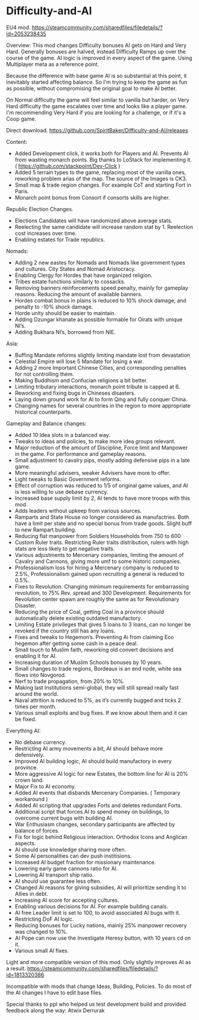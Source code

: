 # Difficulty-and-AI
EU4 mod. https://steamcommunity.com/sharedfiles/filedetails/?id=2053238435

Overview: 
This mod changes Difficulty bonuses AI gets on Hard and Very Hard. Generally bonuses are halved, instead Difficulty Ramps up over the course of the game. AI logic is improved in every aspect of the game. Using Multiplayer meta as a reference point.

Because the difference with base game AI is so substantial at this point, it inevitably started affecting balance. So I'm trying to keep the game as fun as possible, without compromising the original goal to make AI better.

On Normal difficulty the game will feel similar to vanilla but harder, on Very Hard difficulty the game escalates over time and looks like a player game. I'm recommending Very Hard if you are looking for a challenge, or if it's a Coop game.

Direct download.
https://github.com/SpiritBaker/Difficulty-and-AI/releases

Content:
- Added Development click, it works both for Players and AI. Prevents AI from wasting monarch points. Big thanks to LoStack for implementing it. ( https://github.com/stackpoint/Dev-Click )
- Added 5 terrain types to the game, replacing most of the vanilla ones, reworking problem arias of the map. The source of the Images is CK3. 
- Small map & trade region changes. For example CoT and starting Fort in Paris.
- Monarch point bonus from Consort if consorts skills are higher.

Republic Election Changes. 
- Elections Candidates will have randomized above average stats. 
- Reelecting the same candidate will increase random stat by 1. Reelection cost increases over time.  
- Enabling estates for Trade republics.

Nomads:
- Adding 2 new eastes for Nomads and Nomads like government types and cultures. City States and Nomad Aristocracy. 
- Enabling Clergy for Hordes that have organized religion.
- Tribes estate functions similarly to cossacks.  
- Removing banners reinforcements speed penalty, mainly for gameplay reasons. Reducing the amount of available banners.
- Hordes combat bonus in plains is reduced to 10% shock damage, and penalty to -10% shock damage.
- Horde unity should be easier to maintain.       
- Adding Dzungar khanate as possible formable for Oirats with unique NI’s.
- Adding Bukhara NI’s, borrowed from NIE. 

Asia:
- Buffing Mandate reforms slightly limiting mandate lost from devastation
- Celestial Empire will lose 5 Mandate for losing a war.
- Adding 2 more Important Chinese Cities, and corresponding penalties for not controlling them.
- Making Buddhism and Confucian religions a bit better.
- Limiting tributary interactions, monarch point tribute is capped at 6.
- Reworking and fixing bugs in Chineses disasters.
- Laying down ground work for AI to form Qing and fully conquer China.   
- Changing names for several countries in the region to more appropriate historical counterparts.
       


Gameplay and Balance changes:
- Added 10 Idea slots in a balanced way.
- Tweaks to ideas and policies, to make more idea groups relevant.
- Major reduction of the amount of Discipline, Force limit and Manpower in the game. For performance and gameplay reasons. 
- Small adjustment to cavalry pips, mostly adding defensive pips in a late game. 
- More meaningful advisers, weaker Advisers have more to offer. 
- Light tweaks to Basic Government reforms.
- Effect of corruption was reduced to 1/5 of original game values, and AI is less willing to use debase currency.
- Increased base supply limit by 2, AI tends to have more troops with this mod.
- Adds leaders without upkeep from various sources.
- Ramparts and State House no longer considered as manufactries. Both have a limit per state and no special bonus from trade goods. Slight buff to new Rampart building.
- Reducing flat manpower from Soldiers Households from 750 to 600 
- Custom Ruler traits. Restricting Ruler traits distribution, rulers with high stats are less likely to get negative traits.
- Various adjustments to Mercenary companies, limiting the amount of Cavalry and Cannons, giving more umf to some historic companies.
- Professionalism loss for hiring a Mercenary company is reduced to 2.5%, Professionalism gained upon recruiting a general is reduced to 0.5%. 
- Fixes to Revolution. Changing minimum requirements for embarrassing revolution, to 75% Rev. spread and 300 Development. Requirements for Revolution center spawn are roughly the same as for Revolutionary Disaster. 
- Reducing the price of Coal, getting Coal in a province should automatically delete existing outdated manufactory.
- Limiting Estate privileges that gives 5 loans to 3 loans, can no longer be revoked if the country still has any loans.
- Fixes and tweaks to Hegemon’s. Preventing Ai from claiming Eco hegemon after getting some cash in a peace deal.  
- Small touch to Muslim faith, reworking old convert decisions and enabling it for AI.
- Increasing duration of Muslim Schools bonuses by 10 years. 
- Small changes to trade regions, Bordeaux is an end node, white sea flows into Novgorod.
- Nerf to trade propagation, from 20% to 10%. 
- Making last Institutions semi-global, they will still spread really fast around the world.
- Naval attrition is reduced to 5%, as it’s currently bugged and ticks 2 times per month. 
- Various small exploits and bug fixes. If we know about them and it can be fixed.


Everything AI:
- No debase currency.  
- Restricting AI army movements a bit, AI should behave more defensively.
- Improved AI building logic, AI should build manufactory in every province.
- More aggressive AI logic for new Estates, the bottom line for AI is 20% crown land.
- Major Fix to AI economy.
- Added AI events that disbands Mercenary Companies. ( Temporary workaround )
- Added AI scripting that upgrades Forts and deletes redundant Forts.  
- Additional script that forces AI to spend money on buildings, to overcome current bugs with building AI.  
- War Enthusiasm changes, secondary participants are affected by balance of forces.
- Fix for logic behind Religious interaction. Orthodox Icons and Anglican aspects.  
- AI should use knowledge sharing more often.
- Some AI personalities can dev push institisions. 
- Increased AI budget fraction for missionary maintenance.
- Lowering early game cannons ratio for AI.
- Lowering AI transport ship ratio.
- AI should use guarantee less often.
- Changed AI reasons for giving subsidies, AI will prioritize sending it to Allies in debt.
- Increasing AI score for accepting cultures.
- Enabling various decisions for AI. For example building canals.
- AI free Leader limit is set to 100, to avoid associated AI bugs with it.
- Restricting DoF AI logic.
- Reducing bonuses for Lucky nations, mainly 25% manpower recovery was changed to 10%.
- AI Pope can now use the Investigate Heresy button, with 10 years cd on it.   
- Various small AI fixes.




Light and more compatible version of this mod. Only slightly improves AI as a result.
https://steamcommunity.com/sharedfiles/filedetails/?id=1813320386

Incompatible with mods that change Ideas, Building, Policies. To do most of the AI changes I have to edit base files.



Special thanks to ppl who helped us test development build and provided feedback along the way:
Atwix
Derrurak